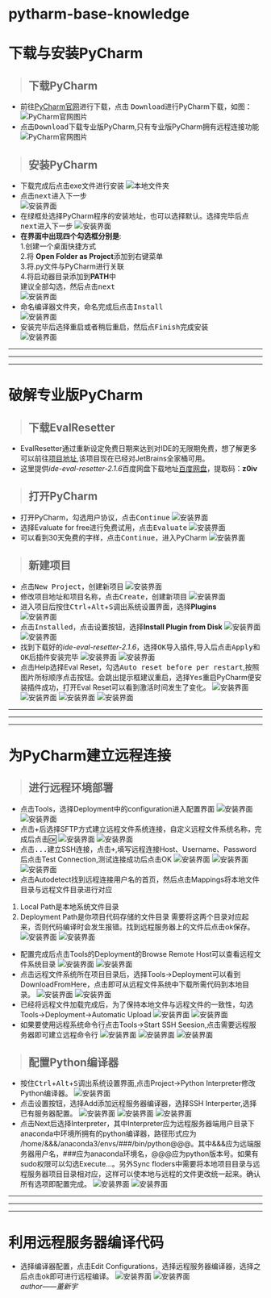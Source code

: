 # pytharm-base-knowledge
# 下载与安装PyCharm
> ## 下载PyCharm
+ 前往[PyCharm官网](https://www.jetbrains.com/pycharm/)进行下载，点击 <kbd>Download</kbd>进行PyCharm下载，如图：  
![PyCharm官网图片](Imgs/img1.png) 
+ 点击<kbd>Download</kbd>下载专业版PyCharm,只有专业版PyCharm拥有远程连接功能
![PyCharm官网图片](Imgs/img2.png) 
>## 安装PyCharm
+ 下载完成后点击exe文件进行安装
![本地文件夹](Imgs/img3.png)
+ 点击<kbd>next</kbd>进入下一步  
![安装界面](Imgs/img4.png)
+ 在绿框处选择PyCharm程序的安装地址，也可以选择默认。选择完毕后点<kbd>next</kbd>进入下一步
![安装界面](Imgs/img5.png)
+  **在界面中出现四个勾选框分别是**:  
1.创建一个桌面快捷方式  
2.将 **Open Folder as Project**添加到右键菜单  
3.将.py文件与PyCharm进行关联  
4.将启动器目录添加到**PATH**中  
建议全部勾选，然后点击<kbd>next</kbd>  
![安装界面](Imgs/img6.png)
+ 命名编译器文件夹，命名完成后点击<kbd>Install</kbd>  
![安装界面](Imgs/img7.png)
+ 安装完毕后选择重启或者稍后重启，然后点<kbd>Finish</kbd>完成安装  
![安装界面](Imgs/img8.png)
***
***
***
# 破解专业版PyCharm
> ## 下载EvalResetter
+ EvalResetter通过重新设定免费日期来达到对IDE的无限期免费，想了解更多可以前往[项目地址](https://gitee.com/pengzhile/ide-eval-resetter),该项目现在已经对JetBrains全家桶可用。
+ 这里提供*ide-eval-resetter-2.1.6*百度网盘下载地址[百度网盘](https://pan.baidu.com/s/1vPvCuFUmFRC5CPiL6vPxMw)，提取码：**z0iv**
> ## 打开PyCharm
+ 打开PyCharm，勾选用户协议，点击<kbd>Continue</kbd>
![安装界面](Imgs/img9.png)
+ 选择Evaluate for free进行免费试用，点击<kbd>Evaluate</kbd>
![安装界面](Imgs/img10.png)
+ 可以看到30天免费的字样，点击<kbd>Continue</kbd>，进入PyCharm
![安装界面](Imgs/img11.png)
> ## 新建项目
+ 点击<kbd>New Project</kbd>，创建新项目
![安装界面](Imgs/img12.png)
+ 修改项目地址和项目名称，点击<kbd>Create</kbd>，创建新项目
![安装界面](Imgs/img13.png)
+ 进入项目后按住<kbd>Ctrl</kbd>+<kbd>Alt</kbd>+<kbd>S</kbd>调出系统设置界面，选择**Plugins**  
![安装界面](Imgs/img14.png)
+ 点击<kbd>Installed</kbd>，点击设置按钮，选择**Install Plugin from Disk**
![安装界面](Imgs/img15.png)
![安装界面](Imgs/img16.png)
+ 找到下载好的*ide-eval-resetter-2.1.6*，选择<kbd>OK</kbd>导入插件,导入后点击<kbd>Apply</kbd>和<kbd>OK</kbd>后插件安装完毕
![安装界面](Imgs/img17.png)
![安装界面](Imgs/img18.png)
+ 点击Help选择Eval Reset，勾选<kbd>Auto reset before per restart</kbd>,按照图片所标顺序点击按钮。会跳出提示框建议重启，选择<kbd>Yes</kbd>重启PyCharm便安装插件成功，打开Eval Reset可以看到激活时间发生了变化。
![安装界面](Imgs/img19.png)
![安装界面](Imgs/img20.png)
![安装界面](Imgs/img21.png)
![安装界面](Imgs/img22.png)
***
***
***
# 为PyCharm建立远程连接
> ## 进行远程环境部署
+ 点击Tools，选择Deployment中的configuration进入配置界面
![安装界面](Imgs/img23.png)
![安装界面](Imgs/img24.png)
+ 点击+后选择SFTP方式建立远程文件系统连接，自定义远程文件系统名称，完成后点击🆗
![安装界面](Imgs/img25.png)
![安装界面](Imgs/img26.png)
+ 点击<kbd>...</kbd>建立SSH连接，点击<kbd>+</kbd>,填写远程连接Host、Username、Password后点击Test Connection,测试连接成功后点击OK
![安装界面](Imgs/img27.png)
![安装界面](Imgs/img28.png)
![安装界面](Imgs/img29.png)
+ 点击Autodetect找到远程连接用户名的首页，然后点击Mappings将本地文件目录与远程文件目录进行对应
1. Local Path是本地系统文件目录
2. Deployment Path是你项目代码存储的文件目录
需要将这两个目录对应起来，否则代码编译时会发生报错。找到远程服务器上的文件后点击ok保存。
![安装界面](Imgs/img30.png)
![安装界面](Imgs/img31.png)
+ 配置完成后点击Tools的Deployment的Browse Remote Host可以查看远程文件系统目录
![安装界面](Imgs/img32.png)
![安装界面](Imgs/img33.png)
+ 点击远程文件系统所在项目目录后，选择Tools->Deployment可以看到DownloadFromHere，点击即可从远程文件系统中下载所需代码到本地目录。
![安装界面](Imgs/img34.png)
![安装界面](Imgs/img35.png)
+ 已经将远程文件加载完成后，为了保持本地文件与远程文件的一致性，勾选Tools->Deployment->Automatic Upload
![安装界面](Imgs/img36.png)
![安装界面](Imgs/img37.png) 
+ 如果要使用远程系统命令行点击Tools->Start SSH Seesion,点击需要远程服务器即可建立远程命令行
![安装界面](Imgs/img38.png) 
![安装界面](Imgs/img39.png) 
![安装界面](Imgs/img40.png) 
> ## 配置Python编译器
+ 按住<kbd>Ctrl</kbd>+<kbd>Alt</kbd>+<kbd>S</kbd>调出系统设置界面,点击Project->Python Interpreter修改Python编译器。
![安装界面](Imgs/img41.png) 
+ 点击设置按钮，选择Add添加远程服务器编译器，选择SSH Interperter,选择已有服务器配置。
![安装界面](Imgs/img42.png) 
![安装界面](Imgs/img43.png) 
![安装界面](Imgs/img44.png) 
+ 点击Next后选择Interpreter，其中Interpreter应为远程服务器端用户目录下anaconda中环境所拥有的python编译器，路径形式应为 /home/&&&/anaconda3/envs/###/bin/python@@@。其中&&&应为远端服务器用户名，###应为anaconda环境名，@@@应为python版本号。如果有sudo权限可以勾选Execute...。另外Sync floders中需要将本地项目目录与远程服务器项目目录相对应，这样可以使本地与远程的文件更改统一起来。确认所有选项即配置完成。
![安装界面](Imgs/img45.png) 
![安装界面](Imgs/img46.png) 
***
***
***
# 利用远程服务器编译代码
+ 选择编译器配置，点击Edit Configurations，选择远程服务器编译器，选择之后点击ok即可进行远程编译。
![安装界面](Imgs/img47.png)
![安装界面](Imgs/img48.png)  
*author——董新宇*

